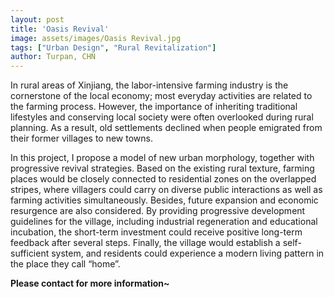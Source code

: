 ```yaml
---
layout: post
title: 'Oasis Revival'
image: assets/images/Oasis Revival.jpg
tags: ["Urban Design", "Rural Revitalization"]
author: Turpan, CHN
---
```


In rural areas of Xinjiang, the labor-intensive farming industry is the cornerstone of the local economy; most everyday activities are related to the farming process. However, the importance of inheriting traditional lifestyles and conserving local society were often overlooked during rural planning. As a result, old settlements declined when people emigrated from their former villages to new towns.

In this project, I propose a model of new urban morphology, together with progressive revival strategies. Based on the existing rural texture, farming places would be closely connected to residential zones on the overlapped stripes, where villagers could carry on diverse public interactions as well as farming activities simultaneously. Besides, future expansion and economic resurgence are also considered. By providing progressive development guidelines for the village, including industrial regeneration and educational incubation, the short-term investment could receive positive long-term feedback after several steps. Finally, the village would establish a self-sufficient system, and residents could experience a modern living pattern in the place they call “home”.

**Please contact for more information~**
